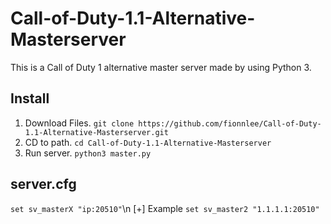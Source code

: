 # Call-of-Duty-1.1-Alternative-Masterserver
This is a Call of Duty 1 alternative master server made by using Python 3.

## Install

1. Download Files. `git clone https://github.com/fionnlee/Call-of-Duty-1.1-Alternative-Masterserver.git`
2. CD to path. `cd Call-of-Duty-1.1-Alternative-Masterserver`
3. Run server. `python3 master.py`

## server.cfg
```set sv_masterX "ip:20510"```\n
[+] Example `set sv_master2 "1.1.1.1:20510"`
